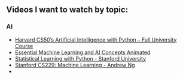 ## Videos I want to watch by topic:

### AI

- [Harvard CS50’s Artificial Intelligence with Python – Full University Course](https://youtu.be/5NgNicANyqM?si=OX7nfyFxI72CiaaG)
- [Essential Machine Learning and AI Concepts Animated](https://youtu.be/PcbuKRNtCUc?si=UeEpUdzLwdyv9clc)
- [Statistical Learning with Python - Stanford University](https://youtube.com/playlist?list=PLoROMvodv4rPP6braWoRt5UCXYZ71GZIQ&si=dqqBOvr6WNr0ongj)
- [Stanford CS229: Machine Learning - Andrew Ng](https://youtube.com/playlist?list=PLoROMvodv4rMiGQp3WXShtMGgzqpfVfbU&si=3A0bGOySC-Oe7loE)
- 